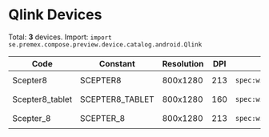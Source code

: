 # Qlink Devices

Total: **3** devices. Import: `import se.premex.compose.preview.device.catalog.android.Qlink`

| Code | Constant | Resolution | DPI | Compose Spec | Preview Usage |
|------|----------|------------|-----|-------------|---------------|
| Scepter8 | SCEPTER8 | 800x1280 | 213 | `spec:width=800px,height=1280px,dpi=213` | `@Preview(device = Qlink.SCEPTER8)` |
| Scepter8_tablet | SCEPTER8_TABLET | 800x1280 | 160 | `spec:width=800px,height=1280px,dpi=160` | `@Preview(device = Qlink.SCEPTER8_TABLET)` |
| Scepter_8 | SCEPTER_8 | 800x1280 | 213 | `spec:width=800px,height=1280px,dpi=213` | `@Preview(device = Qlink.SCEPTER_8)` |

<!-- Generated automatically. Do not edit manually. -->
